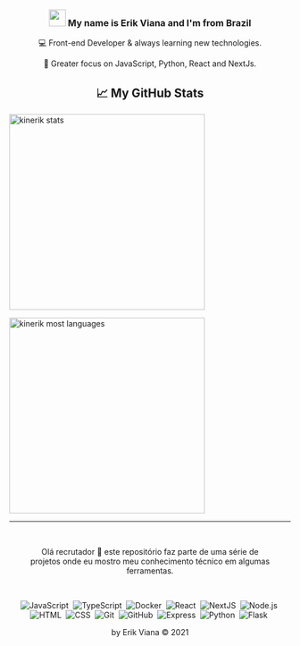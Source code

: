 <div align="center">
  
### <img src="https://media.giphy.com/media/ehz3LfVj7NvpY8jYUY/giphy.gif" width="30px"> My name is Erik Viana and I'm from Brazil

💻 Front-end Developer & always learning new technologies. <br>

🚀 Greater focus on JavaScript, Python, React and NextJs. <br>

## &#x1f4c8; My GitHub Stats

<p align="justify">
<img width="350em" src="https://github-readme-stats.vercel.app/api/top-langs/?username=kinerik&layout=compact&theme=nightowl" alt="kinerik stats"/>
</p>
<p align="justify">
<img width="350em" src="https://github-readme-stats.vercel.app/api?username=kinerik&hide=contribs,prs&theme=nightowl" alt="kinerik most languages"/>
</p>

</div>

---
<br>
<div>
  <p align="center">Olá recrutador 💙 este repositório faz parte de uma série de <br>
    projetos onde eu mostro meu conhecimento técnico em algumas ferramentas.</p>
  <br>
  <div align="center">
    
![JavaScript](https://img.shields.io/badge/-JavaScript-05122A?style=flat&logo=javascript)&nbsp;
![TypeScript](https://img.shields.io/badge/-TypeScript-05122A?style=flat&logo=typescript)&nbsp;
![Docker](https://img.shields.io/badge/-Docker-05122A?style=flat&logo=docker)&nbsp;
![React](https://img.shields.io/badge/-React-05122A?style=flat&logo=react)&nbsp;
![NextJS](https://img.shields.io/badge/-NextJS-05122A?style=flat&logo=next.js)&nbsp;
![Node.js](https://img.shields.io/badge/-Node.js-05122A?style=flat&logo=node.js)&nbsp;
![HTML](https://img.shields.io/badge/-HTML-05122A?style=flat&logo=HTML5)&nbsp;
![CSS](https://img.shields.io/badge/-CSS-05122A?style=flat&logo=CSS3&logoColor=1572B6)&nbsp;
![Git](https://img.shields.io/badge/-Git-05122A?style=flat&logo=git)&nbsp;
![GitHub](https://img.shields.io/badge/-GitHub-05122A?style=flat&logo=github)&nbsp;
![Express](https://img.shields.io/badge/-Express-05122A?style=flat&logo=express)&nbsp;
![Python](https://img.shields.io/badge/-Python-05122A?style=flat&logo=python)&nbsp;
![Flask](https://img.shields.io/badge/-Flask-05122A?style=flat&logo=flask)&nbsp;

  </div>

  <p align="center">by Erik Viana © 2021</p>
  <br>
</div>
